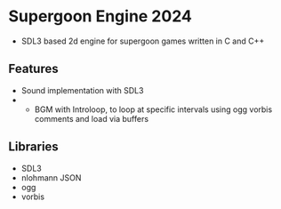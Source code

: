 # Supergoon Engine 2024
- SDL3 based 2d engine for supergoon games written in C and C++

## Features
- Sound implementation with SDL3
- - BGM with Introloop, to loop at specific intervals using ogg vorbis comments and load via buffers

## Libraries
- SDL3
- nlohmann JSON
- ogg
- vorbis